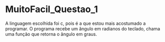 # MuitoFacil_Questao_1
A linguagem escolhida foi c, pois é a que estou mais acostumado a programar.
O programa recebe um ângulo em radianos do teclado, chama uma função que retorna
o ângulo em graus.
